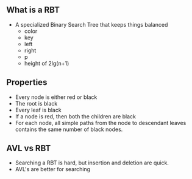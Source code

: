 ## What is a RBT
- A specialized Binary Search Tree that keeps things balanced
	- color
	- key
	- left
	- right
	- p
	- height of 2lg(n+1)
## Properties
- Every node is either red or black
- The root is black
- Every leaf is black
- If a node is red, then both the children are black
- For each node, all simple paths from the node to descendant leaves contains the same number of black nodes.
## AVL vs RBT
- Searching a RBT is hard, but insertion and deletion are quick.
- AVL's are better for searching